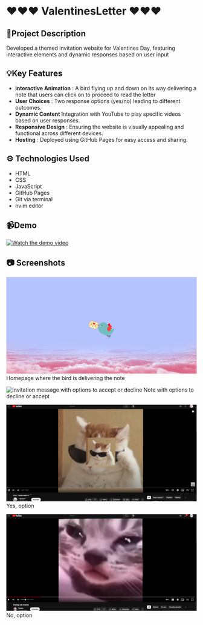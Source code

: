 # ❤️❤️❤️ ValentinesLetter ❤️❤️❤️

## 📝Project Description

Developed a themed invitation website for Valentines Day, featuring interactive
elements and dynamic responses based on user input

## 💡Key Features

- **interactive Animation** : A bird flying up and down on its way delivering a note
  that users can click on to proceed to read the letter
- **User Choices** : Two response options (yes/no) leading to different outcomes.
- **Dynamic Content** Integration with YouTube to play specific videos based on user responses.
- **Responsive Design** : Ensuring the website is visually appealing and functional across different devices.
- **Hosting** : Deployed using GitHub Pages for easy access and sharing.

## ⚙️ Technologies Used

- HTML
- CSS
- JavaScript
- GitHub Pages
- Git via terminal
- nvim editor

## 📹Demo

[![Watch the demo video](https://img.youtube.com/vi/-ZhGho1GYds/0.jpg)](https://www.youtube.com/watch?v=-ZhGho1GYds)

## 📷 Screenshots

![Home page featuring bird delivering note](assets/screenshots/homepage.png)
Homepage where the bird is delivering the note

![invitation message with options to accept or
decline](assets/screenshots/note.png)
Note with options to decline or accept

![Acceptance option](assets/screenshots/yes.png)
Yes, option

![Decline option](assets/screenshots/no.png)
No, option

